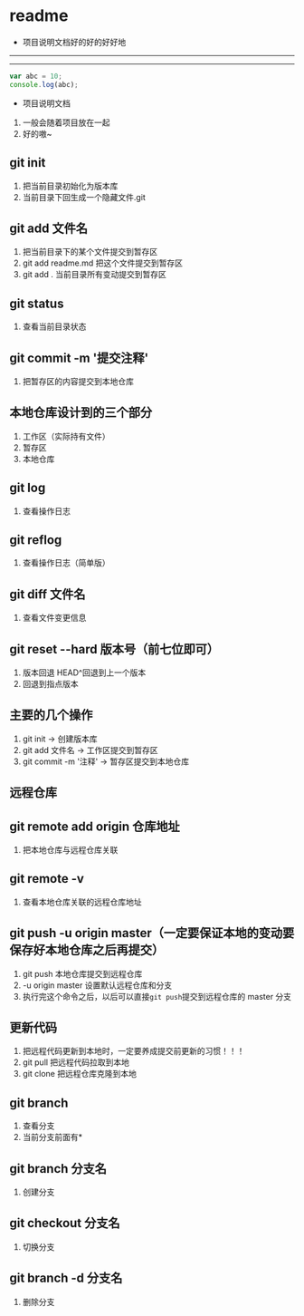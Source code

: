 # readme

- 项目说明文档好的好的好好地

---

---

```js
var abc = 10;
console.log(abc);
```

- 项目说明文档

1. 一般会随着项目放在一起
2. 好的嗷~

## git init

1. 把当前目录初始化为版本库
2. 当前目录下回生成一个隐藏文件.git

## git add 文件名

1. 把当前目录下的某个文件提交到暂存区
2. git add readme.md 把这个文件提交到暂存区
3. git add . 当前目录所有变动提交到暂存区

## git status

1. 查看当前目录状态

## git commit -m '提交注释'

1. 把暂存区的内容提交到本地仓库

## 本地仓库设计到的三个部分

1. 工作区（实际持有文件）
2. 暂存区
3. 本地仓库

## git log

1. 查看操作日志

## git reflog

1. 查看操作日志（简单版）

## git diff 文件名

1. 查看文件变更信息

## git reset --hard 版本号（前七位即可）

1. 版本回退 HEAD^回退到上一个版本
2. 回退到指点版本

## 主要的几个操作

1. git init -> 创建版本库
2. git add 文件名 -> 工作区提交到暂存区
3. git commit -m '注释' -> 暂存区提交到本地仓库

## 远程仓库

## git remote add origin 仓库地址

1. 把本地仓库与远程仓库关联

## git remote -v

1. 查看本地仓库关联的远程仓库地址

## git push -u origin master（一定要保证本地的变动要保存好本地仓库之后再提交）

1. git push 本地仓库提交到远程仓库
2. -u origin master 设置默认远程仓库和分支
3. 执行完这个命令之后，以后可以直接`git push`提交到远程仓库的 master 分支

## 更新代码

1. 把远程代码更新到本地时，一定要养成提交前更新的习惯！！！
2. git pull 把远程代码拉取到本地
3. git clone 把远程仓库克隆到本地

## git branch

1. 查看分支
2. 当前分支前面有\*

## git branch 分支名

1. 创建分支

## git checkout 分支名

1. 切换分支

## git branch -d 分支名

1. 删除分支
